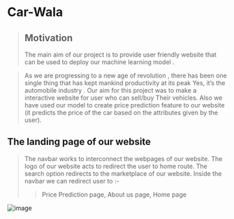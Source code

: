 # Car-Wala
>## Motivation
>The main aim of our project is to provide user friendly website that can be used to deploy our machine learning model .

>As we are progressing to a new age of revolution , there has been one single thing that has kept mankind productivity at its peak    Yes, it’s the automobile industry . Our aim for this project was to make a interactive website for user who can sell/buy Their vehicles. Also we have used our model to create  price prediction feature to our website (it predicts the price of the car based on the attributes given by the user).

## The landing page of our website
>The navbar works to interconnect the webpages of our website.
>The logo of our website acts to  redirect the user to home route.
>The search option redirects to the marketplace of our website.
>Inside the navbar we can redirect user to :- 
>>Price Prediction page,
>>About us page,
>>Home page

![image](https://user-images.githubusercontent.com/68653820/162595866-03310e82-c7cf-4898-98ce-d4138a3c6272.png)


